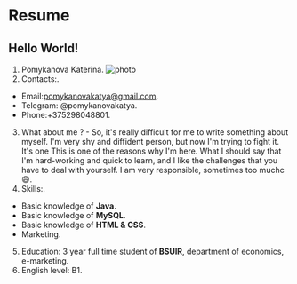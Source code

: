 ﻿# Resume
 ## Hello World!
1. Pomykanova Katerina.
![photo](https://sun9-36.userapi.com/c845420/v845420594/103f0a/lGFnGDzty-A.jpg)
2. Contacts:.
- Email:pomykanovakatya@gmail.com.
- Telegram: @pomykanovakatya.
- Phone:+375298048801.
3. What about me ? - So, it's really difficult for me to write something about myself. I'm very shy and diffident person, but now I'm trying to fight it. It's one This is one of the reasons why I'm here. What I should say that I'm hard-working and quick to learn, and I like the challenges that you have to deal with yourself. I am very responsible, sometimes too muchс:sweat_smile:.
4. Skills:.
- Basic knowledge of **Java**.
- Basic knowledge of **MySQL**.
- Basic knowledge of **HTML & CSS**.
- Marketing.
5. Education: 3 year full time student of **BSUIR**, department of economics, e-marketing.
6. English level: B1.
